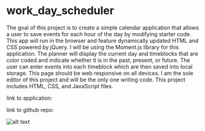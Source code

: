 # work_day_scheduler
The goal of this project is to create a simple calendar application that allows a user to save events for each hour of the day by modifying starter code. This app will run in the browser and feature dynamically updated HTML and CSS powered by jQuery. I will be using the Moment.js library for this application. The planner will display the current day and timeblocks that are color coded and indicate whether it is in the past, present, or future. The user can enter events into each timeblock which are then saved into local storage. This page should be web responsive on all devices. I am the sole editor of this project and will be the only one writing code. This project includes HTML, CSS, and JavaScript files.




link to application:


link to github repo:


![alt text](screenshot)